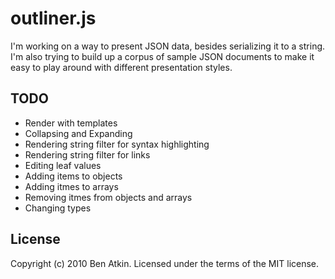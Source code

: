 # outliner.js

I'm working on a way to present JSON data, besides serializing it to a string. I'm also trying to build up a corpus of sample JSON documents to make it easy to play around with different presentation styles.

## TODO

* Render with templates
* Collapsing and Expanding
* Rendering string filter for syntax highlighting
* Rendering string filter for links
* Editing leaf values
* Adding items to objects
* Adding itmes to arrays
* Removing itmes from objects and arrays
* Changing types

## License

Copyright (c) 2010 Ben Atkin. Licensed under the terms of the MIT license.
